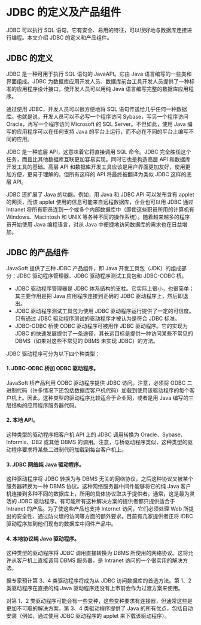# JDBC 的定义及产品组件

JDBC 可以执行 SQL 语句，它有安全、易用的特征，可以很好地与数据库连接进行编程。本文介绍 JDBC 的定义和产品组件。

## JDBC 的定义

JDBC 是一种可用于执行 SQL 语句的 JavaAPI。它由 Java 语言编写的一些类和界面组成。JDBC 为数据库应用开发人员、数据库前台工具开发人员提供了一种标准的应用程序设计接口，使开发人员可以用纯 Java 语言编写完整的数据库应用程序。

通过使用 JDBC，开发人员可以很方便地将 SQL 语句传送给几乎任何一种数据库。也就是说，开发人员可以不必写一个程序访问 Sybase，写另一个程序访问 Oracle，再写一个程序访问 Microsoft 的 SQL Server。不但如此，使用 Java 编写的应用程序可以在任何支持 Java 的平台上运行，而不必在不同的平台上编写不同的应用。

JDBC 是一种底层 API，这意味着它将直接调用 SQL 命令。JDBC 完全胜任这个任务，而且比其他数据库互联更加容易实现。同时它也是构造高层 API 和数据库开发工具的基础。高层 API 和数据库开发工具应该是用户界面更加友好，使用更加方便，更易于理解的。但所有这样的 API 将最终被翻译为类似 JDBC 这样的底层 API。

JDBC 还扩展了 Java 的功能。例如，用 Java 和 JDBC API 可以发布含有 applet 的网页，而该 applet 使用的信息可能来自远程数据库，企业也可以用 JDBC 通过 Intranet 将所有职员连到一个或多个内部数据库中（即使这些职员所用的计算机有 Windows、Macintosh 和 UNIX 等各种不同的操作系统）。随着越来越多的程序员开始使用 Java 编程语言，对从 Java 中便捷地访问数据库的需求也在日益增加。

## JDBC 的产品组件

JavaSoft 提供了三种 JDBC 产品组件，即 Java 开发工具包（JDK）的组成部分：JDBC 驱动程序管理器、JDBC 驱动程序测试工具包和 JDBC-ODBC 桥。

*   JDBC 驱动程序管理器是 JDBC 体系结构的支柱。它实际上很小，也很简单；其主要作用是把 Java 应用程序连接到正确的 JDBC 驱动程序上，然后即退出。
*   JDBC 驱动程序测试工具包为使用 JDBC 驱动程序运行提供了一定的可信度。只有通过 JDBC 驱动程序测试的驱动程序才被认为是符合 JDBC 标准。
*   JDBC-ODBC 桥使 ODBC 驱动程序可被用作 JDBC 驱动程序。它的实现为 JDBC 的快速发展提供了一条途径，其长远目标是提供一种访问某些不常见的 DBMS（如果对这些不常见的 DBMS 未实现 JDBC）的方法。

JDBC 驱动程序可分为以下四个种类型：

#### 1\. JDBC-ODBC 桥加 ODBC 驱动程序。

JavaSoft 桥产品利用 ODBC 驱动程序提供 JDBC 访问。注意，必须将 ODBC 二进制代码（许多情况下还包括数据库客户机代码）加载到使用该驱动程序的每个客户机上。因此，这种类型的驱动程序比较适合于企业网，或者是用 Java 编写的三层结构的应用程序服务器代码。

#### 2\. 本地 API。

这种类型的驱动程序把客户机 API 上的 JDBC 调用转换为 Oracle、Sybase、Informix、DB2 或其他 DBMS 的调用。注意，与桥驱动程序类似，这种类型的驱动程序要求将某些二进制代码加载到每台客户机上。

#### 3\. JDBC 网络纯 Java 驱动程序。

这种驱动程序将 JDBC 转换为与 DBMS 无关的网络协议，之后这种协议又被某个服务器转换为一种 DBMS 协议。这种网络服务器中间件能够将它的纯 Java 客户机连接到多种不同的数据库上，所用的具体协议取决于提供者。通常，这是最为灵活的 JDBC 驱动程序。有可能所有这种解决方案的提供者都只提供适合于 Intranet 的产品。为了使这些产品也支持 Internet 访问，它们必须处理 Web 所提出的安全性、通过防火墙的访问等方面的额外要求。目前有几家提供者正将 IDBC 驱动程序加到他们现有的数据库中间件产品中。

#### 4\. 本地协议纯 Java 驱动程序。

这种类型的驱动程序将 JDBC 调用直接转换为 DBMS 所使用的网络协议。这将允许从客户机上直接调用 DBMS 服务器，是 Intranet 访问的一个很实用的解决方法。

据专家预计第 3、4 类驱动程序将成为从 JDBC 访问数据库的首选方法。第 1、2 类驱动程序在直接的纯 Java 驱动程序还没有上市前会作为过渡方案来使用。

对第 1、2 类驱动程序可能会有一些变种，这些变种要求有连接器，但通常这些是更加不可取的解决方案。第 3、4 类驱动程序提供了 Java 的所有优点，包括自动安装（例如，通过使用 JDBC 驱动程序的 applet 来下载该驱动程序）。